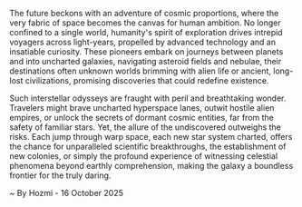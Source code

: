 
The future beckons with an adventure of cosmic proportions, where the very fabric of space becomes the canvas for human ambition. No longer confined to a single world, humanity's spirit of exploration drives intrepid voyagers across light-years, propelled by advanced technology and an insatiable curiosity. These pioneers embark on journeys between planets and into uncharted galaxies, navigating asteroid fields and nebulae, their destinations often unknown worlds brimming with alien life or ancient, long-lost civilizations, promising discoveries that could redefine existence.

Such interstellar odysseys are fraught with peril and breathtaking wonder. Travelers might brave uncharted hyperspace lanes, outwit hostile alien empires, or unlock the secrets of dormant cosmic entities, far from the safety of familiar stars. Yet, the allure of the undiscovered outweighs the risks. Each jump through warp space, each new star system charted, offers the chance for unparalleled scientific breakthroughs, the establishment of new colonies, or simply the profound experience of witnessing celestial phenomena beyond earthly comprehension, making the galaxy a boundless frontier for the truly daring.

~ By Hozmi - 16 October 2025
